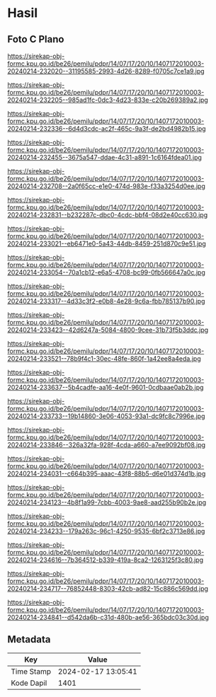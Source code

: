 # Hasil

## Foto C Plano

https://sirekap-obj-formc.kpu.go.id/be26/pemilu/pdpr/14/07/17/20/10/1407172010003-20240214-232020--31195585-2993-4d26-8289-f0705c7ce1a9.jpg

https://sirekap-obj-formc.kpu.go.id/be26/pemilu/pdpr/14/07/17/20/10/1407172010003-20240214-232205--985ad1fc-0dc3-4d23-833e-c20b269389a2.jpg

https://sirekap-obj-formc.kpu.go.id/be26/pemilu/pdpr/14/07/17/20/10/1407172010003-20240214-232336--6d4d3cdc-ac2f-465c-9a3f-de2bd4982b15.jpg

https://sirekap-obj-formc.kpu.go.id/be26/pemilu/pdpr/14/07/17/20/10/1407172010003-20240214-232455--3675a547-ddae-4c31-a891-1c6164fdea01.jpg

https://sirekap-obj-formc.kpu.go.id/be26/pemilu/pdpr/14/07/17/20/10/1407172010003-20240214-232708--2a0f65cc-e1e0-474d-983e-f33a3254d0ee.jpg

https://sirekap-obj-formc.kpu.go.id/be26/pemilu/pdpr/14/07/17/20/10/1407172010003-20240214-232831--b232287c-dbc0-4cdc-bbf4-08d2e40cc630.jpg

https://sirekap-obj-formc.kpu.go.id/be26/pemilu/pdpr/14/07/17/20/10/1407172010003-20240214-233021--eb6471e0-5a43-44db-8459-251d870c9e51.jpg

https://sirekap-obj-formc.kpu.go.id/be26/pemilu/pdpr/14/07/17/20/10/1407172010003-20240214-233054--70a1cb12-e6a5-4708-bc99-0fb566647a0c.jpg

https://sirekap-obj-formc.kpu.go.id/be26/pemilu/pdpr/14/07/17/20/10/1407172010003-20240214-233317--4d33c3f2-e0b8-4e28-9c6a-fbb785137b90.jpg

https://sirekap-obj-formc.kpu.go.id/be26/pemilu/pdpr/14/07/17/20/10/1407172010003-20240214-233423--42d6247a-5084-4800-9cee-31b73f5b3ddc.jpg

https://sirekap-obj-formc.kpu.go.id/be26/pemilu/pdpr/14/07/17/20/10/1407172010003-20240214-233521--78b9f4c1-30ec-48fe-860f-1a42ee8a4eda.jpg

https://sirekap-obj-formc.kpu.go.id/be26/pemilu/pdpr/14/07/17/20/10/1407172010003-20240214-233637--5b4cadfe-aa16-4e0f-9601-0cdbaae0ab2b.jpg

https://sirekap-obj-formc.kpu.go.id/be26/pemilu/pdpr/14/07/17/20/10/1407172010003-20240214-233733--19b14860-3e06-4053-93a1-dc9fc8c7996e.jpg

https://sirekap-obj-formc.kpu.go.id/be26/pemilu/pdpr/14/07/17/20/10/1407172010003-20240214-233846--326a32fa-928f-4cda-a660-a7ee9092bf08.jpg

https://sirekap-obj-formc.kpu.go.id/be26/pemilu/pdpr/14/07/17/20/10/1407172010003-20240214-234031--c664b395-aaac-43f8-88b5-d6e01d374d1b.jpg

https://sirekap-obj-formc.kpu.go.id/be26/pemilu/pdpr/14/07/17/20/10/1407172010003-20240214-234123--4b8f1a99-7cbb-4003-9ae8-aad255b90b2e.jpg

https://sirekap-obj-formc.kpu.go.id/be26/pemilu/pdpr/14/07/17/20/10/1407172010003-20240214-234233--179a263c-96c1-4250-9535-6bf2c3713e86.jpg

https://sirekap-obj-formc.kpu.go.id/be26/pemilu/pdpr/14/07/17/20/10/1407172010003-20240214-234616--7b364512-b339-419a-8ca2-1263125f3c80.jpg

https://sirekap-obj-formc.kpu.go.id/be26/pemilu/pdpr/14/07/17/20/10/1407172010003-20240214-234717--76852448-8303-42cb-ad82-15c886c569dd.jpg

https://sirekap-obj-formc.kpu.go.id/be26/pemilu/pdpr/14/07/17/20/10/1407172010003-20240214-234841--d542da6b-c31d-480b-ae56-365bdc03c30d.jpg


## Metadata

| Key        | Value               |
| ---------- | ------------------- |
| Time Stamp | 2024-02-17 13:05:41 |
| Kode Dapil | 1401                |



